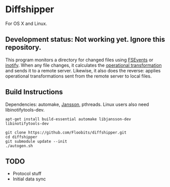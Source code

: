 # Diffshipper

For OS X and Linux.

## Development status: Not working yet. Ignore this repository.

This program monitors a directory for changed files using [FSEvents](http://en.wikipedia.org/wiki/FSEvents) or [inotify](http://en.wikipedia.org/wiki/Inotify). When any file changes, it calculates the [operational transformation](http://en.wikipedia.org/wiki/Operational_transformation) and sends it to a remote server. Likewise, it also does the reverse: applies operational transformations sent from the remote server to local files.

## Build Instructions

Dependencies: automake, [Jansson](http://www.digip.org/jansson/), pthreads. Linux users also need libinotifytools-dev.

    apt-get install build-essential automake libjansson-dev libinotifytools-dev

    git clone https://github.com/Floobits/diffshipper.git
    cd diffshipper
    git submodule update --init
    ./autogen.sh

## TODO

* Protocol stuff
* Initial data sync
